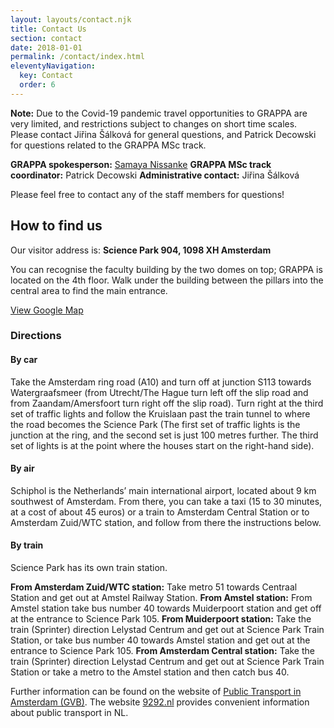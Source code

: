 ```yaml
---
layout: layouts/contact.njk
title: Contact Us
section: contact
date: 2018-01-01
permalink: /contact/index.html
eleventyNavigation:
  key: Contact
  order: 6
---
```


**Note:** Due to the Covid-19 pandemic travel opportunities to GRAPPA are very limited, and restrictions subject to changes on short time scales. Please contact Jiřina Šálková for general questions, and Patrick Decowski for questions related to the GRAPPA MSc track.

**GRAPPA spokesperson:** [Samaya Nissanke](/people/samaya-nissanke/)
**GRAPPA MSc track coordinator:** Patrick Decowski
**Administrative contact:** Jiřina Šálková
 
Please feel free to contact any of the staff members for questions!

## How to find us

Our visitor address is: **Science Park 904, 1098 XH Amsterdam**

You can recognise the faculty building by the two domes on top; GRAPPA is located on the 4th floor. Walk under the building between the pillars into the central area to find the main entrance.

[View Google Map](http://maps.google.com/maps?f=q&source=embed&hl=en&geocode=&q=science+park+904&aq=&sll=52.356601,4.958138&sspn=0.016617,0.039353&ie=UTF8&hq=&hnear=Science+Park+904,+Middenmeer,+Amsterdam,+Noord-Holland,+The+Netherlands&t=h&z=14&iwloc=A&ll=52.355545,4.953815)

### Directions

#### **By car**
Take the Amsterdam ring road (A10) and turn off at junction S113 towards Watergraafsmeer (from Utrecht/The Hague turn left off the slip road and from Zaandam/Amersfoort turn right off the slip road). Turn right at the third set of traffic lights and follow the Kruislaan past the train tunnel to where the road becomes the Science Park (The first set of traffic lights is the junction at the ring, and the second set is just 100 metres further. The third set of lights is at the point where the houses start on the right-hand side).

#### **By air**
Schiphol is the Netherlands’ main international airport, located about 9 km southwest of Amsterdam. From there, you can take a taxi (15 to 30 minutes, at a cost of about 45 euros) or a train to Amsterdam Central Station or to Amsterdam Zuid/WTC station, and follow from there the instructions below.

#### **By train**
Science Park has its own train station.

**From Amsterdam Zuid/WTC station:** Take metro 51 towards Centraal Station and get out at Amstel Railway Station.
**From Amstel station:** From Amstel station take bus number 40 towards Muiderpoort station and get off at the entrance to Science Park 105.
**From Muiderpoort station:** Take the train (Sprinter) direction Lelystad Centrum and get out at Science Park Train Station, or take bus number 40 towards Amstel station and get out at the entrance to Science Park 105.
**From Amsterdam Central station:** Take the train (Sprinter) direction Lelystad Centrum and get out at Science Park Train Station or take a metro to the Amstel station and then catch bus 40.

Further information can be found on the website of [Public Transport in Amsterdam (GVB)](http://www.gvb.nl/english/Pages/default.aspx). The website [9292.nl](9292.nl) provides convenient information about public transport in NL.